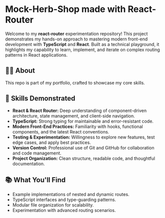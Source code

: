 # Mock-Herb-Shop made with React-Router

Welcome to my **react-router** experimentation repository! This project demonstrates my hands-on approach to mastering modern front-end development with **TypeScript** and **React**. Built as a technical playground, it highlights my capability to learn, implement, and iterate on complex routing patterns in React applications.

## 🧑‍💻 About

This repo is part of my portfolio, crafted to showcase my core skills.

## 🚀 Skills Demonstrated

- **React & React Router:** Deep understanding of component-driven architecture, state management, and client-side navigation.
- **TypeScript:** Strong typing for maintainable and error-resistant code.
- **Modern Front-End Practices:** Familiarity with hooks, functional components, and the latest React conventions.
- **Testing & Experimentation:** Willingness to explore new features, test edge cases, and apply best practices.
- **Version Control:** Professional use of Git and GitHub for collaboration and code management.
- **Project Organization:** Clean structure, readable code, and thoughtful documentation.

## 📚 What You'll Find

- Example implementations of nested and dynamic routes.
- TypeScript interfaces and type-guarding patterns.
- Modular file organization for scalability.
- Experimentation with advanced routing scenarios.
